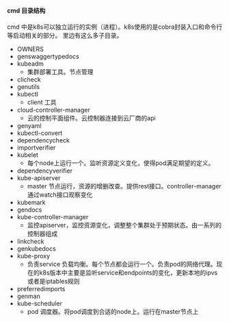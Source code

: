 
#### cmd 目录结构

cmd 中是k8s可以独立运行的实例（进程）。k8s使用的是cobra封装入口和命令行等启动相关的部分。
里边有这么多子目录。

-  OWNERS                   
- genswaggertypedocs       
- kubeadm
    - 集群部署工具。节点管理
- clicheck                 
- genutils                 
- kubectl  
    - client 工具
- cloud-controller-manager 
    - 云的控制平面组件。云控制器连接到云厂商的api
- genyaml                  
- kubectl-convert
- dependencycheck          
- importverifier           
- kubelet
    - 每个node上运行一个。监听资源定义变化，使得pod满足期望的定义。
- dependencyverifier
- kube-apiserver           
    - master 节点运行，资源的增删改查。提供rest接口。controller-manager通过watch接口观察变化       
- kubemark
- gendocs                  
- kube-controller-manager  
    - 监控apiserver，监控资源变化，调整整个集群处于预期状态。由一系列的控制器组成
- linkcheck
- genkubedocs              
- kube-proxy               
    - 负责service 负载均衡。每个节点都会运行一个。负责pod的网络代理。现在的k8s版本中主要是监听service和endpoints的变化，更新本地的ipvs或者是iptables规则
- preferredimports
- genman    
- kube-scheduler
    - pod 调度器。将pod调度到合适的node上。运行在master节点上               